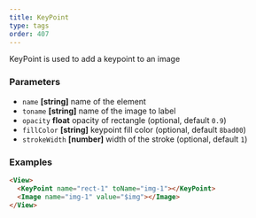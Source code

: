 ```yaml
---
title: KeyPoint
type: tags
order: 407
---
```


KeyPoint is used to add a keypoint to an image

### Parameters

-   `name` **[string]** name of the element
-   `toname` **[string]** name of the image to label
-   `opacity` **float** opacity of rectangle (optional, default `0.9`)
-   `fillColor` **[string]** keypoint fill color (optional, default `8bad00`)
-   `strokeWidth` **[number]** width of the stroke (optional, default `1`)

### Examples

```html
<View>
  <KeyPoint name="rect-1" toName="img-1"></KeyPoint>
  <Image name="img-1" value="$img"></Image>
</View>
```
